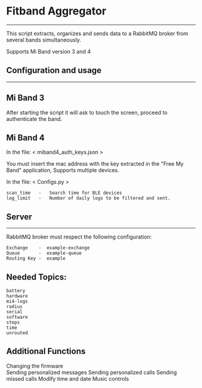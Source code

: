 # Fitband Aggregator
--------------------------------------------------------

This script extracts, organizes and sends data to a
RabbitMQ broker from several bands simultaneously.

Supports Mi Band version 3 and 4

## Configuration and usage
--------------------------------------------------------

## Mi Band 3       

After starting the script it will ask
to touch the screen, proceed to authenticate the band.

## Mi Band 4      

In the file: < miband4_auth_keys.json >                             

You must insert the mac address with the key extracted in the
"Free My Band" application, Supports multiple devices.

In the file: < Configs.py >                                         

    scan_time   -   Search time for BLE devices                     
    log_limit   -   Number of daily logs to be filtered and sent.   

## Server
--------------------------------------------------------

RabbitMQ broker must respect the following configuration:           

    Exchange    -  example-exchange                                 
    Queue       -  example-queue                                    
    Routing Key -  example                                          
                                                                    
## Needed Topics:                                                    
    battery                                                   
    hardware                                                        
    mi4-logs                                                        
    radius                                                          
    serial                                                          
    software                                                        
    steps                                                           
    time                                                            
    unrouted                                                        

##  Additional Functions

Changing the firmware     
Sending personalized messages
Sending personalized calls 
Sending missed calls 
Modify time and date
Music controls
